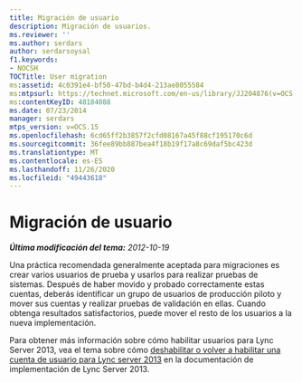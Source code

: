 ```yaml
---
title: Migración de usuario
description: Migración de usuarios.
ms.reviewer: ''
ms.author: serdars
author: serdarsoysal
f1.keywords:
- NOCSH
TOCTitle: User migration
ms:assetid: 4c0391e4-bf50-47bd-b4d4-213ae8055584
ms:mtpsurl: https://technet.microsoft.com/en-us/library/JJ204876(v=OCS.15)
ms:contentKeyID: 48184088
ms.date: 07/23/2014
manager: serdars
mtps_version: v=OCS.15
ms.openlocfilehash: 6cd65ff2b3857f2cfd08167a45f88cf195170c6d
ms.sourcegitcommit: 36fee89bb887bea4f18b19f17a8c69daf5bc423d
ms.translationtype: MT
ms.contentlocale: es-ES
ms.lasthandoff: 11/26/2020
ms.locfileid: "49443618"
---
```

# <a name="user-migration"></a>Migración de usuario

<div data-xmlns="http://www.w3.org/1999/xhtml">

<div class="topic" data-xmlns="http://www.w3.org/1999/xhtml" data-msxsl="urn:schemas-microsoft-com:xslt" data-cs="https://msdn.microsoft.com/">

<div data-asp="https://msdn2.microsoft.com/asp">



</div>

<div id="mainSection">

<div id="mainBody">

<span> </span>

_**Última modificación del tema:** 2012-10-19_

Una práctica recomendada generalmente aceptada para migraciones es crear varios usuarios de prueba y usarlos para realizar pruebas de sistemas. Después de haber movido y probado correctamente estas cuentas, deberás identificar un grupo de usuarios de producción piloto y mover sus cuentas y realizar pruebas de validación en ellas. Cuando obtenga resultados satisfactorios, puede mover el resto de los usuarios a la nueva implementación.

Para obtener más información sobre cómo habilitar usuarios para Lync Server 2013, vea el tema sobre cómo [deshabilitar o volver a habilitar una cuenta de usuario para Lync server 2013](lync-server-2013-disable-or-re-enable-user-account-for-lync-server.md) en la documentación de implementación de Lync Server 2013.

</div>

<span> </span>

</div>

</div>

</div>

